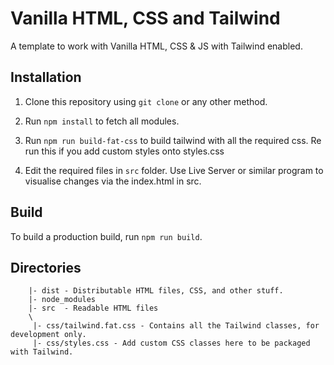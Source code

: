 # Vanilla HTML, CSS and Tailwind

A template to work with Vanilla HTML, CSS & JS with Tailwind enabled.

## Installation

1. Clone this repository using `git clone` or any other method.

2. Run `npm install` to fetch all modules.

3. Run `npm run build-fat-css` to build tailwind with all the required css. Re run this if you add custom styles onto styles.css

4. Edit the required files in `src` folder. Use Live Server or similar program to visualise changes via the index.html in src.


## Build

To build a production build, run `npm run build`.


## Directories

```
    |- dist - Distributable HTML files, CSS, and other stuff.
    |- node_modules
    |- src  - Readable HTML files
    \
     |- css/tailwind.fat.css - Contains all the Tailwind classes, for development only.
     |- css/styles.css - Add custom CSS classes here to be packaged with Tailwind.

```